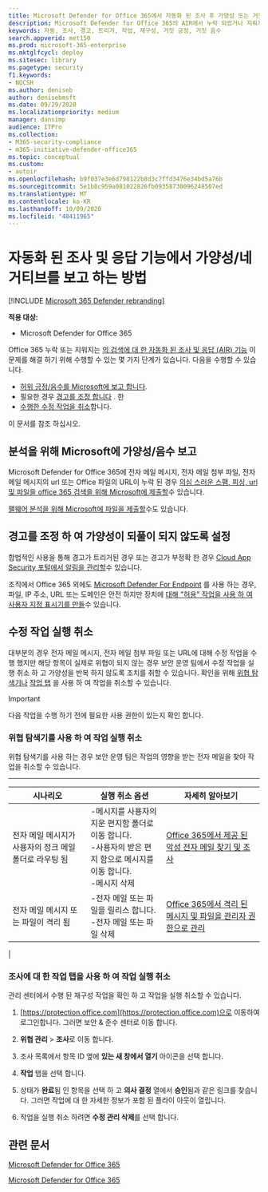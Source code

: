 ```yaml
---
title: Microsoft Defender for Office 365에서 자동화 된 조사 후 가양성 또는 거짓 네거티브를 보고 하는 방법
description: Microsoft Defender for Office 365의 AIR에서 누락 되었거나 지워지는이 검색 되었습니까? 분석을 위해 Microsoft에 가양성 또는 거짓 네거티브를 전송 하는 방법을 알아봅니다.
keywords: 자동, 조사, 경고, 트리거, 작업, 재구성, 거짓 긍정, 거짓 음수
search.appverid: met150
ms.prod: microsoft-365-enterprise
ms.mktglfcycl: deploy
ms.sitesec: library
ms.pagetype: security
f1.keywords:
- NOCSH
ms.author: deniseb
author: denisebmsft
ms.date: 09/29/2020
ms.localizationpriority: medium
manager: dansimp
audience: ITPro
ms.collection:
- M365-security-compliance
- m365-initiative-defender-office365
ms.topic: conceptual
ms.custom:
- autoir
ms.openlocfilehash: b9f037e3e6d798122b8d3c7ffd3476e34bd5a76b
ms.sourcegitcommit: 5e1b8c959a081022826fb09358730096248507ed
ms.translationtype: MT
ms.contentlocale: ko-KR
ms.lasthandoff: 10/09/2020
ms.locfileid: "48411965"
---
```

# <a name="how-to-report-false-positivesnegatives-in-automated-investigation-and-response-capabilities"></a>자동화 된 조사 및 응답 기능에서 가양성/네거티브를 보고 하는 방법

[!INCLUDE [Microsoft 365 Defender rebranding](../includes/microsoft-defender-for-office.md)]


**적용 대상:**
- Microsoft Defender for Office 365

Office 365 누락 또는 지워지는 [의 검색에 대 한 자동화 된 조사 및 응답 (AIR) 기능](https://docs.microsoft.com/microsoft-365/security/office-365-security/automated-investigation-response-office) 이 문제를 해결 하기 위해 수행할 수 있는 몇 가지 단계가 있습니다. 다음을 수행할 수 있습니다.
- [허위 긍정/음수를 Microsoft에 보고 합니다](#report-a-false-positivenegative-to-microsoft-for-analysis).
- 필요한 경우 [경고를 조정 합니다](#adjust-an-alert-to-prevent-false-positives-from-recurring) . 한 
- [수행한 수정 작업을 취소](#undo-a-remediation-action)합니다. 

이 문서를 참조 하십시오. 

## <a name="report-a-false-positivenegative-to-microsoft-for-analysis"></a>분석을 위해 Microsoft에 가양성/음수 보고

Microsoft Defender for Office 365에 전자 메일 메시지, 전자 메일 첨부 파일, 전자 메일 메시지의 url 또는 Office 파일의 URL이 누락 된 경우 [의심 스러운 스팸, 피싱, url 및 파일을 office 365 검색을 위해 Microsoft에 제출할](https://docs.microsoft.com/microsoft-365/security/office-365-security/admin-submission)수 있습니다.

[맬웨어 분석을 위해 Microsoft에 파일을 제출할](https://www.microsoft.com/wdsi/filesubmission)수도 있습니다.

## <a name="adjust-an-alert-to-prevent-false-positives-from-recurring"></a>경고를 조정 하 여 가양성이 되풀이 되지 않도록 설정

합법적인 사용을 통해 경고가 트리거된 경우 또는 경고가 부정확 한 경우 [Cloud App Security 포털에서 알림을 관리할](https://docs.microsoft.com/cloud-app-security/managing-alerts)수 있습니다.

조직에서 Office 365 외에도 [Microsoft Defender For Endpoint](https://docs.microsoft.com/windows/security/threat-protection) 를 사용 하는 경우, 파일, IP 주소, URL 또는 도메인은 안전 하지만 장치에 [대해 "허용" 작업을 사용 하 여 사용자 지정 표시기를 만들](https://docs.microsoft.com/windows/security/threat-protection/microsoft-defender-atp/manage-indicators)수 있습니다.

## <a name="undo-a-remediation-action"></a>수정 작업 실행 취소

대부분의 경우 전자 메일 메시지, 전자 메일 첨부 파일 또는 URL에 대해 수정 작업을 수행 했지만 해당 항목이 실제로 위협이 되지 않는 경우 보안 운영 팀에서 수정 작업을 실행 취소 하 고 가양성을 반복 하지 않도록 조치를 취할 수 있습니다. 확인을 위해 [위협 탐색기나](#undo-an-action-using-threat-explorer) [작업 탭](#undo-an-action-using-the-actions-tab-for-an-investigation) 을 사용 하 여 작업을 취소할 수 있습니다. 

> [!IMPORTANT]
> 다음 작업을 수행 하기 전에 필요한 사용 권한이 있는지 확인 합니다.

### <a name="undo-an-action-using-threat-explorer"></a>위협 탐색기를 사용 하 여 작업 실행 취소

위협 탐색기를 사용 하는 경우 보안 운영 팀은 작업의 영향을 받는 전자 메일을 찾아 작업을 취소할 수 있습니다.

****

|시나리오|실행 취소 옵션|자세히 알아보기|
|---|---|---|
|전자 메일 메시지가 사용자의 정크 메일 폴더로 라우팅 됨|-메시지를 사용자의 지운 편지함 폴더로 이동 합니다.<br/>-사용자의 받은 편지 함으로 메시지를 이동 합니다. <br/>-메시지 삭제|[Office 365에서 제공 된 악성 전자 메일 찾기 및 조사](https://docs.microsoft.com/microsoft-365/security/office-365-security/investigate-malicious-email-that-was-delivered)|
|전자 메일 메시지 또는 파일이 격리 됨|-전자 메일 또는 파일을 릴리스 합니다. <br/>-전자 메일 또는 파일 삭제|[Office 365에서 격리 된 메시지 및 파일을 관리자 권한으로 관리](https://docs.microsoft.com/microsoft-365/security/office-365-security/manage-quarantined-messages-and-files)|
|

### <a name="undo-an-action-using-the-actions-tab-for-an-investigation"></a>조사에 대 한 작업 탭을 사용 하 여 작업 실행 취소

관리 센터에서 수행 된 재구성 작업을 확인 하 고 작업을 실행 취소할 수 있습니다.

1. [https://protection.office.com](https://protection.office.com)으로 이동하여 로그인합니다. 그러면 보안 & 준수 센터로 이동 합니다.

2. **위협 관리**  >  **조사**로 이동 합니다.

3. 조사 목록에서 항목 ID 옆에 **있는 새 창에서 열기** 아이콘을 선택 합니다.

4. **작업** 탭을 선택 합니다.

5. 상태가 **완료**됨 인 항목을 선택 하 고 **의사 결정** 열에서 **승인**됨과 같은 링크를 찾습니다. 그러면 작업에 대 한 자세한 정보가 포함 된 플라이 아웃이 열립니다.

6. 작업을 실행 취소 하려면 **수정 관리 삭제**를 선택 합니다.

## <a name="related-articles"></a>관련 문서

[Microsoft Defender for Office 365](https://docs.microsoft.com/microsoft-365/security/office-365-security/office-365-atp)

[Microsoft Defender for Office 365](office-365-air.md)
